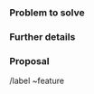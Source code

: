 ### Problem to solve
<!-- What problem do we solve? -->

### Further details
<!-- Include use cases, benefits, goals, or any other details that will help us understand the problem better. -->

### Proposal
<!-- How are we going to solve the problem? -->

/label ~feature

